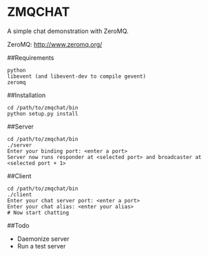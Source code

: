 ZMQCHAT
=======

A simple chat demonstration with ZeroMQ.

ZeroMQ: http://www.zeromq.org/


##Requirements

    python
    libevent (and libevent-dev to compile gevent)
    zeromq


##Installation

    cd /path/to/zmqchat/bin
    python setup.py install


##Server

    cd /path/to/zmqchat/bin
    ./server
    Enter your binding port: <enter a port>
    Server now runs responder at <selected port> and broadcaster at <selected port + 1>


##Client

    cd /path/to/zmqchat/bin
    ./client
    Enter your chat server port: <enter a port>
    Enter your chat alias: <enter your alias>
    # Now start chatting


##Todo

* Daemonize server
* Run a test server
